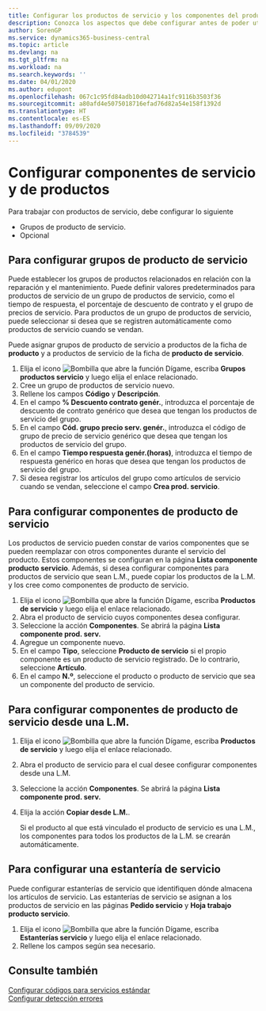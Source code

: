 ```yaml
---
title: Configurar los productos de servicio y los componentes del producto de servicio | Documentos de Microsoft
description: Conozca los aspectos que debe configurar antes de poder utilizar los productos del servicio, incluidos los valores predeterminados, como el tiempo de respuesta, el porcentaje de descuento del contrato y el grupo de precios de servicio.
author: SorenGP
ms.service: dynamics365-business-central
ms.topic: article
ms.devlang: na
ms.tgt_pltfrm: na
ms.workload: na
ms.search.keywords: ''
ms.date: 04/01/2020
ms.author: edupont
ms.openlocfilehash: 067c1c95fd84adb10d042714a1fc9116b3503f36
ms.sourcegitcommit: a80afd4e5075018716efad76d82a54e158f1392d
ms.translationtype: HT
ms.contentlocale: es-ES
ms.lasthandoff: 09/09/2020
ms.locfileid: "3784539"
---
```

# <a name="set-up-service-items-and-service-item-components"></a>Configurar componentes de servicio y de productos
Para trabajar con productos de servicio, debe configurar lo siguiente

* Grupos de producto de servicio.
* Opcional

## <a name="to-set-up-service-item-groups"></a>Para configurar grupos de producto de servicio
Puede establecer los grupos de productos relacionados en relación con la reparación y el mantenimiento. Puede definir valores predeterminados para productos de servicio de un grupo de productos de servicio, como el tiempo de respuesta, el porcentaje de descuento de contrato y el grupo de precios de servicio. Para productos de un grupo de productos de servicio, puede seleccionar si desea que se registren automáticamente como productos de servicio cuando se vendan.  

Puede asignar grupos de producto de servicio a productos de la ficha de **producto** y a productos de servicio de la ficha de **producto de servicio**.  

1. Elija el icono ![Bombilla que abre la función Dígame](media/ui-search/search_small.png "Dígame qué desea hacer"), escriba **Grupos productos servicio** y luego elija el enlace relacionado.  
2. Cree un grupo de productos de servicio nuevo.  
3. Rellene los campos **Código** y **Descripción**.  
4. En el campo **% Descuento contrato genér.**, introduzca el porcentaje de descuento de contrato genérico que desea que tengan los productos de servicio del grupo.  
5. En el campo **Cód. grupo precio serv. genér.**, introduzca el código de grupo de precio de servicio genérico que desea que tengan los productos de servicio del grupo.  
6. En el campo **Tiempo respuesta genér.(horas)**, introduzca el tiempo de respuesta genérico en horas que desea que tengan los productos de servicio del grupo.  
7. Si desea registrar los artículos del grupo como artículos de servicio cuando se vendan, seleccione el campo **Crea prod. servicio**.  

## <a name="to-set-up-service-item-components"></a>Para configurar componentes de producto de servicio
Los productos de servicio pueden constar de varios componentes que se pueden reemplazar con otros componentes durante el servicio del producto. Estos componentes se configuran en la página **Lista componente producto servicio**. Además, si desea configurar componentes para productos de servicio que sean L.M., puede copiar los productos de la L.M. y los cree como componentes de producto de servicio.

1. Elija el icono ![Bombilla que abre la función Dígame](media/ui-search/search_small.png "Dígame qué desea hacer"), escriba **Productos de servicio** y luego elija el enlace relacionado.
2. Abra el producto de servicio cuyos componentes desea configurar.  
3. Seleccione la acción **Componentes**. Se abrirá la página **Lista componente prod. serv.**  
4. Agregue un componente nuevo.  
5. En el campo **Tipo**, seleccione **Producto de servicio** si el propio componente es un producto de servicio registrado. De lo contrario, seleccione **Artículo**.  
6. En el campo **N.º**, seleccione el producto o producto de servicio que sea un componente del producto de servicio.  

## <a name="to-set-up-service-item-components-from-a-bom"></a>Para configurar componentes de producto de servicio desde una L.M.
1.  Elija el icono ![Bombilla que abre la función Dígame](media/ui-search/search_small.png "Dígame qué desea hacer"), escriba **Productos de servicio** y luego elija el enlace relacionado.  
2. Abra el producto de servicio para el cual desee configurar componentes desde una L.M.  
3. Seleccione la acción **Componentes**. Se abrirá la página **Lista componente prod. serv.**  
4. Elija la acción **Copiar desde L.M.**.  

    Si el producto al que está vinculado el producto de servicio es una L.M., los componentes para todos los productos de la L.M. se crearán automáticamente.  

## <a name="to-set-up-a-service-shelf"></a>Para configurar una estantería de servicio
Puede configurar estanterías de servicio que identifiquen dónde almacena los artículos de servicio. Las estanterías de servicio se asignan a los productos de servicio en las páginas **Pedido servicio** y **Hoja trabajo producto servicio**.  

1. Elija el icono ![Bombilla que abre la función Dígame](media/ui-search/search_small.png "Dígame qué desea hacer"), escriba **Estanterías servicio** y luego elija el enlace relacionado.
2. Rellene los campos según sea necesario.

## <a name="see-also"></a>Consulte también
[Configurar códigos para servicios estándar](service-how-setup-service-coding.md)   
[Configurar detección errores](service-how-setup-troubleshooting.md)
